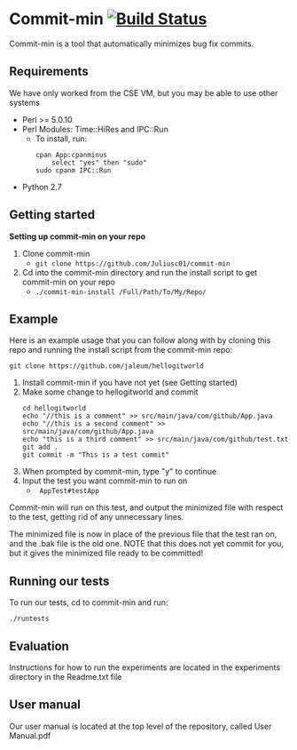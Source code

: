 # Commit-min [![Build Status](https://travis-ci.org/Juliusc01/commit-min.svg?branch=master)](https://travis-ci.org/Juliusc01/commit-min)

Commit-min is a tool that automatically minimizes bug fix commits.

## Requirements
We have only worked from the CSE VM, but you may be able to use other systems
- Perl >= 5.0.10
- Perl Modules: Time::HiRes and IPC::Run
	- To install, run:
		```
		cpan App:cpanminus
			select "yes" then "sudo"
		sudo cpanm IPC::Run
		```
- Python 2.7

## Getting started
**Setting up commit-min on your repo**

 1. Clone commit-min
	 - ```git clone https://github.com/Juliusc01/commit-min```
 2. Cd into the commit-min directory and run the install script to get commit-min on your repo
	 - ```./commit-min-install /Full/Path/To/My/Repo/```

## Example
Here is an example usage that you can follow along with by cloning this repo and running the install script from the commit-min repo:
```
git clone https://github.com/jaleum/hellogitworld
```
 1. Install commit-min if you have not yet (see Getting started)
 2. Make some change to hellogitworld and commit
 	```
	cd hellogitworld
	echo "//this is a comment" >> src/main/java/com/github/App.java
	echo "//this is a second comment" >> src/main/java/com/github/App.java
	echo "this is a third comment" >> src/main/java/com/github/test.txt
	git add .
	git commit -m "This is a test commit"
	```
3. When prompted by commit-min, type "y" to continue
4. Input the test you want commit-min to run on
	- ``` AppTest#testApp```

Commit-min will run on this test, and output the minimized file with respect to the test, getting rid of any unnecessary lines.

The minimized file is now in place of the previous file that the test ran on, and the .bak file is the old one. NOTE that this does not yet commit for you, but it gives the minimized file ready to be committed!

## Running our tests
To run our tests, cd to commit-min and run: 
```
./runtests
```
## Evaluation
Instructions for how to run the experiments are located in the experiments directory in the Readme.txt file

## User manual
Our user manual is located at the top level of the repository, called User Manual.pdf
